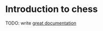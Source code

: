 # Introduction to chess

TODO: write [great documentation](http://jacobian.org/writing/what-to-write/)


